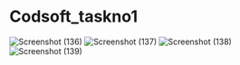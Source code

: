 # Codsoft_taskno1

![Screenshot (136)](https://github.com/mabasha17/Codsoft_taskno1/assets/142648512/5fb4cf60-0ccc-4922-99e7-c6ac7db3d4b1)
![Screenshot (137)](https://github.com/mabasha17/Codsoft_taskno1/assets/142648512/1008f0a3-c888-4f48-ae98-952d6ff04271)
![Screenshot (138)](https://github.com/mabasha17/Codsoft_taskno1/assets/142648512/1dac8404-51ea-4133-92d3-01b199d7900d)
![Screenshot (139)](https://github.com/mabasha17/Codsoft_taskno1/assets/142648512/73963419-988c-4463-91de-527ae13f6a13)
